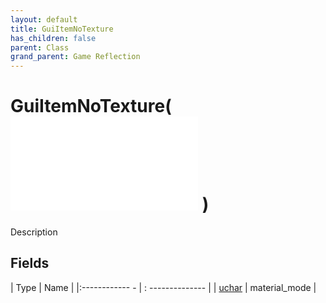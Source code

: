 ```yaml
---
layout: default
title: GuiItemNoTexture
has_children: false
parent: Class
grand_parent: Game Reflection
---
```

# GuiItemNoTexture( ![ GuiItem ](game-reflection/classes/gui_item.md) )
Description 

## Fields
| Type | Name |
|:------------ - | : -------------- |
| [uchar](game-reflection/enums/uchar.md) | material_mode |
